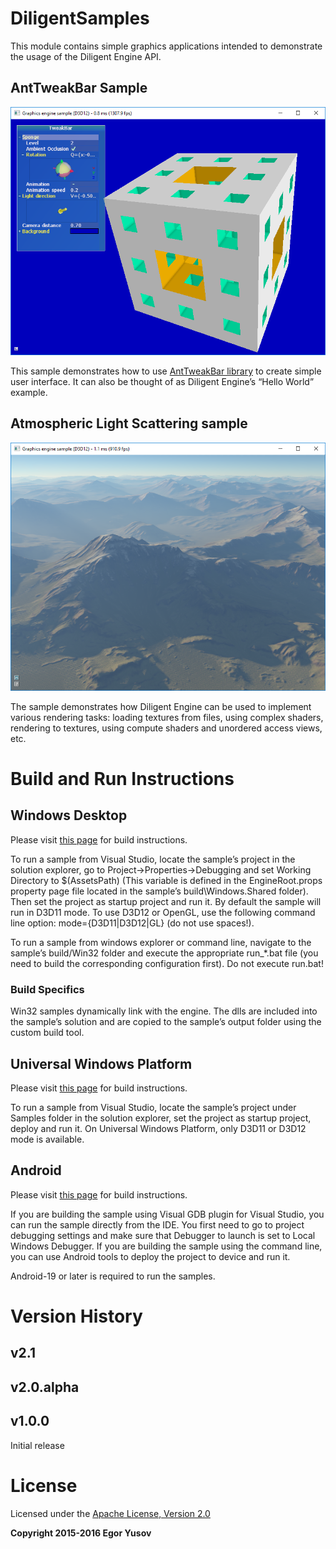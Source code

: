# DiligentSamples

This module contains simple graphics applications intended to demonstrate the usage of the Diligent Engine API.

## AntTweakBar Sample

![](Samples/AntTweakBar/Screenshot.png)

This sample demonstrates how to use [AntTweakBar library](http://anttweakbar.sourceforge.net/doc) to create simple user interface. 
It can also be thought of as Diligent Engine’s “Hello World” example. 

## Atmospheric Light Scattering sample

![](Samples/Atmosphere/Screenshot.png)

The sample demonstrates how Diligent Engine can be used to implement various rendering tasks: 
loading textures from files, using complex shaders, rendering to textures, using compute shaders 
and unordered access views, etc.

# Build and Run Instructions

## Windows Desktop

Please visit [this page](http://diligentgraphics.com/diligent-engine/getting-started/#Build-Windows) for build instructions.

To run a sample from Visual Studio, locate the sample’s project in the solution explorer, go to 
Project->Properties->Debugging and set Working Directory to $(AssetsPath) (This variable is defined in the 
EngineRoot.props property page file located in the sample’s build\Windows.Shared folder). Then set the project as 
startup project and run it. By default the sample will run in D3D11 mode. To use D3D12 or OpenGL, use the following command 
line option: mode={D3D11|D3D12|GL} (do not use spaces!).

To run a sample from windows explorer or command line, navigate to the sample’s build/Win32 folder and execute the 
appropriate run_*.bat file (you need to build the corresponding configuration first). Do not execute run.bat!

### Build Specifics

Win32 samples dynamically link with the engine. The dlls are included into the sample’s solution and are copied to 
the sample’s output folder using the custom build tool.

## Universal Windows Platform

Please visit [this page](http://diligentgraphics.com/diligent-engine/getting-started/#Build-Windows-Store) for build instructions.

To run a sample from Visual Studio, locate the sample’s project under Samples folder in the solution explorer, 
set the project as startup project, deploy and run it. On Universal Windows Platform, only D3D11 or D3D12 mode 
is available.

## Android

Please visit [this page](http://diligentgraphics.com/diligent-engine/getting-started/#Build-Android) for build instructions.

If you are building the sample using  Visual GDB plugin for Visual Studio, you can run the sample directly from the IDE. 
You first need to go to project debugging settings and make sure that Debugger to launch is set to Local Windows Debugger. 
If you are building the sample using the command line, you can use Android tools to deploy the project to device and run it.

Android-19 or later is required to run the samples.

# Version History

## v2.1

## v2.0.alpha

## v1.0.0

Initial release

# License

Licensed under the [Apache License, Version 2.0](License.txt)

**Copyright 2015-2016 Egor Yusov**